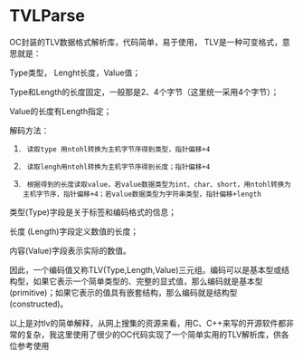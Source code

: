 TVLParse
========

OC封装的TLV数据格式解析库，代码简单，易于使用，
TLV是一种可变格式，意思就是：

Type类型， Lenght长度，Value值；

Type和Length的长度固定，一般那是2、4个字节（这里统一采用4个字节）；

Value的长度有Length指定；

解码方法：

1.      读取type 用ntohl转换为主机字节序得到类型，指针偏移+4

2.      读取lengh用ntohl转换为主机字节序得到长度；指针偏移+4

3.      根据得到的长度读取value，若value数据类型为int、char、short，用ntohl转换为主机字节序，指针偏移+4；若value数据类型为字符串类型，指针偏移+length

类型(Type)字段是关于标签和编码格式的信息；

长度 (Length)字段定义数值的长度；

内容(Value)字段表示实际的数值。

因此，一个编码值又称TLV(Type,Length,Value)三元组。编码可以是基本型或结构型，如果它表示一个简单类型的、完整的显式值，那么编码就是基本型 (primitive)；如果它表示的值具有嵌套结构，那么编码就是结构型(constructed)。

以上是对tlv的简单解释，从网上搜集的资源来看，用C、C++来写的开源软件都非常的复杂，我这里使用了很少的OC代码实现了一个简单实用的TLV解析库，供各位参考使用
